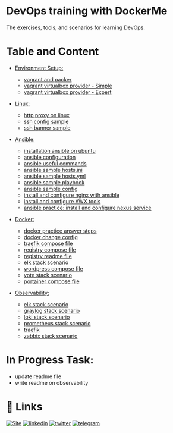 # DevOps training with DockerMe
The exercises, tools, and scenarios for learning DevOps.

# Table and Content

- [Environment Setup:](vagrant)
  - [vagrant and packer](vagrant/vagrant-and-packer.md)
  - [vagrant virtualbox provider - Simple](vagrant/vbox-environment-simple)
  - [vagrant virtualbox provider - Expert](vagrant/vbox-environment-expert)

- [Linux:](linux)
  - [http proxy on linux](linux/http-proxy-set.md)
  - [ssh config sample](linux/ssh_config)
  - [ssh banner sample](linux/ssh-banner)

- [Ansible:](ansible)
  - [installation ansible on ubuntu](ansible/ansible-installation.md)
  - [ansible configuration](ansible/ansible-configuration.md)
  - [ansible useful commands](ansible/ansible-useful-commands.md)
  - [ansible sample hosts.ini](ansible/hosts.ini)
  - [ansible sample hosts.yml](ansible/hosts.yml)
  - [ansible sample playbook](ansible/playbook.yml)
  - [ansible sample config](ansible/ansible.cfg)
  - [install and configure nginx with ansible](ansible/nginx-practices)
  - [install and configure AWX tools](ansible/AWX-installation-configuration.md)
  - [ansible practice: install and configure nexus service](ansible/ansible-practice)

- [Docker:](docker)
  - [docker practice answer steps](docker/docker-practice-answer.md)
  - [docker change config](docker/change-docker-config.md)
  - [traefik compose file](docker/traefik-compose.yml)
  - [registry compose file](docker/registry-compose.yml)
  - [registry readme file](docker/registry-with-nginx.md)
  - [elk stack scenario](docker/elk)
  - [wordpress compose file](docker/wordpress-compose.yml)
  - [vote stack scenario](docker/voting-app)
  - [portainer compose file](docker/portainer-compose.yml)

- [Observability:](observability)
  - [elk stack scenario](observability/elk-stack)
  - [graylog stack scenario](observability/graylog-stack)
  - [loki stack scenario](observability/loki-stack)
  - [prometheus stack scenario](observability/prometheus-stack)
  - [traefik](observability/traefik)
  - [zabbix stack scenario](observability/zabbix-stack)

# In Progress Task:
  - update readme file
  - write readme on observability

# 🔗 Links
[![Site](https://img.shields.io/badge/Dockerme.ir-0A66C2?style=for-the-badge&logo=docker&logoColor=white)](https://dockerme.ir/)
[![linkedin](https://img.shields.io/badge/linkedin-0A66C2?style=for-the-badge&logo=linkedin&logoColor=white)](https://www.linkedin.com/in/ahmad-rafiee/)
[![twitter](https://img.shields.io/badge/twitter-1DA1F2?style=for-the-badge&logo=twitter&logoColor=white)](https://twitter.com/@rafiee1001)
[![telegram](https://img.shields.io/badge/telegram-0A66C2?style=for-the-badge&logo=telegram&logoColor=white)](https://t.me/dockerme)